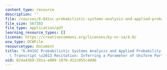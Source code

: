 ```yaml
---
content_type: resource
description: ''
file: /courses/6-041sc-probabilistic-systems-analysis-and-applied-probability-fall-2013/024a43b9291ae0091870d12c055c4dd6_MIT6_041SCF13_Inferring_a_Parameter_of_Uniform_Part_2_300k.pdf
file_size: 567303
file_type: application/pdf
learning_resource_types: []
license: https://creativecommons.org/licenses/by-nc-sa/4.0/
ocw_type: OCWFile
resourcetype: Document
title: "6.041SC Probabilistic Systems Analysis and Applied Probability, Fall 2013\
  \ Transcript \u2013 Recitation: Inferring a Parameter of Uniform Part 2"
uid: 024a43b9-291a-e009-1870-d12c055c4dd6
---
```

